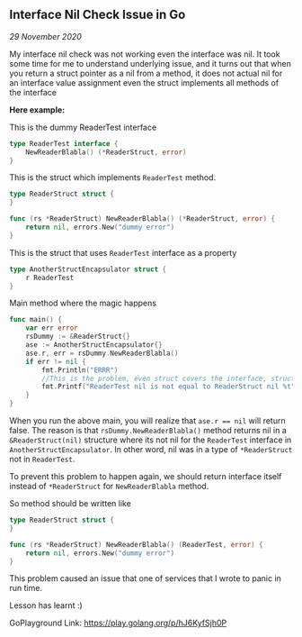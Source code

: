 ## Interface Nil Check Issue in Go
_29 November 2020_

My interface nil check was not working even the interface was nil. It took some time for me to understand underlying issue, and it
turns out that when you return a struct pointer as a nil from a method, it does not actual nil for an interface value assignment even 
the struct implements all methods of the interface

**Here example:**

This is the dummy ReaderTest interface 
```go
type ReaderTest interface {
	NewReaderBlabla() (*ReaderStruct, error)
}
```

This is the struct which implements `ReaderTest` method.
```go
type ReaderStruct struct {
}

func (rs *ReaderStruct) NewReaderBlabla() (*ReaderStruct, error) {
	return nil, errors.New("dummy error")
}
```

This is the struct that uses `ReaderTest` interface as a property
```go
type AnotherStructEncapsulator struct {
	r ReaderTest
}
```

Main method where the magic happens
```go
func main() {
	var err error
	rsDummy := &ReaderStruct{}
	ase := AnotherStructEncapsulator{}
	ase.r, err = rsDummy.NewReaderBlabla()
	if err != nil {
		fmt.Println("ERRR")
		//This is the problem, even struct covers the interface, struct pointer nil is not equal to interface nil.
		fmt.Printf("ReaderTest nil is not equal to ReaderStruct nil %t", ase.r == nil)
	}
}
```

When you run the above main, you will realize that `ase.r == nil` will return false. The reason is that `rsDummy.NewReaderBlabla()` method
returns nil  in a `&ReaderStruct(nil)` structure where its not nil for the `ReaderTest` interface in `AnotherStructEncapsulator`. In other word,
nil was in a type of `*ReaderStruct` not in `ReaderTest`. 
 
To prevent this problem to happen again, we should return interface itself instead of `*ReaderStruct` for `NewReaderBlabla` method.

So method should be written like
```go
type ReaderStruct struct {
}

func (rs *ReaderStruct) NewReaderBlabla() (ReaderTest, error) {
	return nil, errors.New("dummy error")
}
```

This problem caused an issue that one of services that I wrote to panic in run time.

Lesson has learnt :)


GoPlayground Link: https://play.golang.org/p/hJ6KyfSjh0P

 